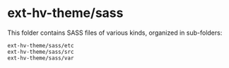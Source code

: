 # ext-hv-theme/sass

This folder contains SASS files of various kinds, organized in sub-folders:

    ext-hv-theme/sass/etc
    ext-hv-theme/sass/src
    ext-hv-theme/sass/var
